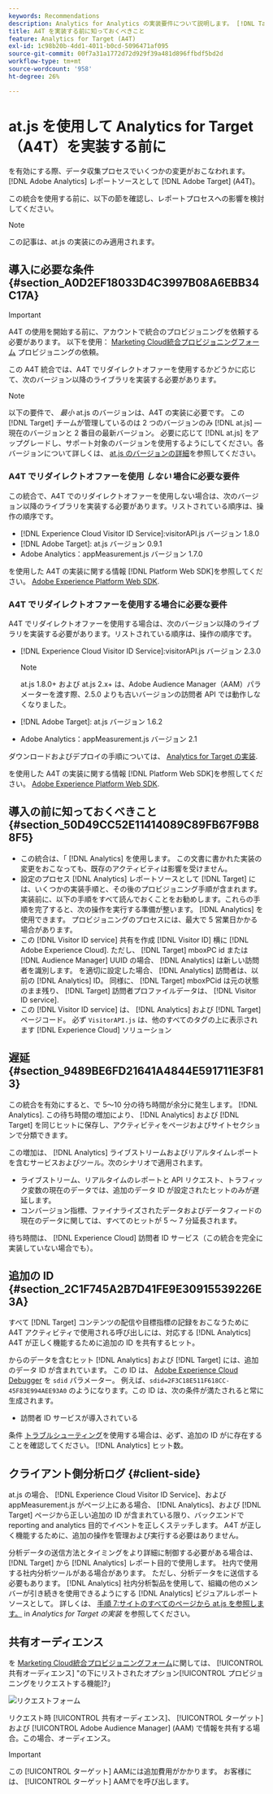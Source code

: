 ```yaml
---
keywords: Recommendations
description: Analytics for Analytics の実装要件について説明します。 [!DNL Target] (A4T) と、この統合を実装する前に考慮すべき事項について説明します。
title: A4T を実装する前に知っておくべきこと
feature: Analytics for Target (A4T)
exl-id: 1c98b20b-4dd1-4011-b0cd-5096471af095
source-git-commit: 00f7a31a1772d72d929f39a481d896ffbdf5bd2d
workflow-type: tm+mt
source-wordcount: '958'
ht-degree: 26%

---
```


# at.js を使用して Analytics for Target（A4T）を実装する前に

を有効にする際、データ収集プロセスでいくつかの変更がおこなわれます。 [!DNL Adobe Analytics] レポートソースとして [!DNL Adobe Target] (A4T)。

この統合を使用する前に、以下の節を確認し、レポートプロセスへの影響を検討してください。

>[!NOTE]
>
>この記事は、at.js の実装にのみ適用されます。

## 導入に必要な条件 {#section_A0D2EF18033D4C3997B08A6EBB34C17A}

>[!IMPORTANT]
>
>A4T の使用を開始する前に、アカウントで統合のプロビジョニングを依頼する必要があります。 以下を使用： [Marketing Cloud統合プロビジョニングフォーム](https://www.adobe.com/go/audiences) プロビジョニングの依頼。

この A4T 統合では、A4T でリダイレクトオファーを使用するかどうかに応じて、次のバージョン以降のライブラリを実装する必要があります。

>[!NOTE]
>
>以下の要件で、 *最小* at.js のバージョンは、A4T の実装に必要です。 この [!DNL Target] チームが管理しているのは 2 つのバージョンのみ [!DNL at.js] — 現在のバージョンと 2 番目の最新バージョン。 必要に応じて [!DNL at.js] をアップグレードし、サポート対象のバージョンを使用するようにしてください。各バージョンについて詳しくは、 [at.js のバージョンの詳細](/help/c-implementing-target/c-implementing-target-for-client-side-web/target-atjs-versions.md#reference_DBB5EDB79EC44E558F9E08D4774A0F7A)を参照してください。

### A4T でリダイレクトオファーを使用 *しない* 場合に必要な要件

この統合で、A4T でのリダイレクトオファーを使用しない場合は、次のバージョン以降のライブラリを実装する必要があります。リストされている順序は、操作の順序です。

* [!DNL Experience Cloud Visitor ID Service]:visitorAPI.js バージョン 1.8.0
* [!DNL Adobe Target]: at.js バージョン 0.9.1
* Adobe Analytics：appMeasurement.js バージョン 1.7.0

を使用した A4T の実装に関する情報 [!DNL Platform Web SDK]を参照してください。 [Adobe Experience Platform Web SDK](/help/c-implementing-target/c-implementing-target-for-client-side-web/aep-web-sdk.md).

### A4T でリダイレクトオファーを使用する場合に必要な要件

A4T でリダイレクトオファーを使用する場合は、次のバージョン以降のライブラリを実装する必要があります。リストされている順序は、操作の順序です。

* [!DNL Experience Cloud Visitor ID Service]:visitorAPI.js バージョン 2.3.0

   >[!NOTE]
   >
   >at.js 1.8.0+ および at.js 2.x+ は、Adobe Audience Manager（AAM）パラメーターを渡す際、2.5.0 よりも古いバージョンの訪問者 API では動作しなくなりました。

* [!DNL Adobe Target]: at.js バージョン 1.6.2

* Adobe Analytics：appMeasurement.js バージョン 2.1

ダウンロードおよびデプロイの手順については、 [Analytics for Target の実装](/help/c-integrating-target-with-mac/a4t/a4timplementation.md).

を使用した A4T の実装に関する情報 [!DNL Platform Web SDK]を参照してください。 [Adobe Experience Platform Web SDK](/help/c-implementing-target/c-implementing-target-for-client-side-web/aep-web-sdk.md).

## 導入の前に知っておくべきこと {#section_50D49CC52E11414089C89FB67F9B88F5}

* この統合は、「 [!DNL Analytics] を使用します。 この文書に書かれた実装の変更をおこなっても、既存のアクティビティは影響を受けません。
* 設定のプロセス [!DNL Analytics] レポートソースとして [!DNL Target] には、いくつかの実装手順と、その後のプロビジョニング手順が含まれます。 実装前に、以下の手順をすべて読んでおくことをお勧めします。これらの手順を完了すると、次の操作を実行する準備が整います。 [!DNL Analytics] を使用できます。 プロビジョニングのプロセスには、最大で 5 営業日かかる場合があります。
* この [!DNL Visitor ID service] 共有を作成 [!DNL Visitor ID] 横に [!DNL Adobe Experience Cloud]. ただし、 [!DNL Target] mboxPC id または [!DNL Audience Manager] UUID の場合、 [!DNL Analytics] は新しい訪問者を識別します。 を適切に設定した場合、 [!DNL Analytics] 訪問者は、以前の [!DNL Analytics] ID。 同様に、 [!DNL Target] mboxPCid は元の状態のまま残り、 [!DNL Target] 訪問者プロファイルデータは、 [!DNL Visitor ID service].
* この [!DNL Visitor ID service] は、 [!DNL Analytics] および [!DNL Target] ページコード。 必ず `VisitorAPI.js` は、他のすべてのタグの上に表示されます [!DNL Experience Cloud] ソリューション

## 遅延 {#section_9489BE6FD21641A4844E591711E3F813}

この統合を有効にすると、で 5～10 分の待ち時間が余分に発生します。 [!DNL Analytics]. この待ち時間の増加により、 [!DNL Analytics] および [!DNL Target] を同じヒットに保存し、アクティビティをページおよびサイトセクションで分類できます。

この増加は、 [!DNL Analytics] ライブストリームおよびリアルタイムレポートを含むサービスおよびツール。次のシナリオで適用されます。

* ライブストリーム、リアルタイムのレポートと API リクエスト、トラフィック変数の現在のデータでは、追加のデータ ID が設定されたヒットのみが遅延します。
* コンバージョン指標、ファイナライズされたデータおよびデータフィードの現在のデータに関しては、すべてのヒットが 5 ～ 7 分延長されます。

待ち時間は、 [!DNL Experience Cloud] 訪問者 ID サービス（この統合を完全に実装していない場合でも）。

## 追加の ID {#section_2C1F745A2B7D41FE9E30915539226E3A}

すべて [!DNL Target] コンテンツの配信や目標指標の記録をおこなうために A4T アクティビティで使用される呼び出しには、対応する [!DNL Analytics] A4T が正しく機能するために追加の ID を共有するヒット。

からのデータを含むヒット [!DNL Analytics] および [!DNL Target] には、追加のデータ ID が含まれています。 この ID は、 [Adobe Experience Cloud Debugger](https://experienceleague.adobe.com/docs/debugger/using/experience-cloud-debugger.html) を `sdid` パラメーター。 例えば、`sdid=2F3C18E511F618CC-45F83E994AEE93A0` のようになります。この ID は、次の条件が満たされると常に生成されます。

* 訪問者 ID サービスが導入されている

条件 [トラブルシューティング](/help/c-integrating-target-with-mac/a4t/c-a4t-troubleshooting/a4t-troubleshooting.md)を使用する場合は、必ず、追加の ID がに存在することを確認してください。 [!DNL Analytics] ヒット数。

## クライアント側分析ログ {#client-side}

at.js の場合、 [!DNL Experience Cloud Visitor ID Service]、および appMeasurement.js がページ上にある場合、 [!DNL Analytics]、および [!DNL Target] ページから正しい追加の ID が含まれている限り、バックエンドで reporting and analytics 目的でイベントを正しくステッチします。 A4T が正しく機能するために、追加の操作を管理および実行する必要はありません。

分析データの送信方法とタイミングをより詳細に制御する必要がある場合は、 [!DNL Target] から [!DNL Analytics] レポート目的で使用します。 社内で使用する社内分析ツールがある場合があります。 ただし、分析データをに送信する必要もあります。 [!DNL Analytics] 社内分析製品を使用して、組織の他のメンバーが引き続きを使用できるようにする [!DNL Analytics] ビジュアルレポートソースとして。 詳しくは、 [手順 7:サイトのすべてのページから at.js を参照します。](/help/c-integrating-target-with-mac/a4t/a4timplementation.md#step7) in *Analytics for Target の実装* を参照してください。

## 共有オーディエンス

を [Marketing Cloud統合プロビジョニングフォーム](https://www.adobe.com/go/audiences)に関しては、 [!UICONTROL 共有オーディエンス] &quot;の下にリストされたオプション[!UICONTROL プロビジョニングをリクエストする機能]?」

![リクエストフォーム](/help/c-integrating-target-with-mac/a4t/assets/request-form.png)

リクエスト時 [!UICONTROL 共有オーディエンス]、 [!UICONTROL ターゲット] および [!UICONTROL Adobe Audience Manager] (AAM) で情報を共有する場合。この場合、オーディエンス。

>[!IMPORTANT]
>
>この [!UICONTROL ターゲット] AAMには追加費用がかかります。 お客様には、 [!UICONTROL ターゲット] AAMでを呼び出します。
